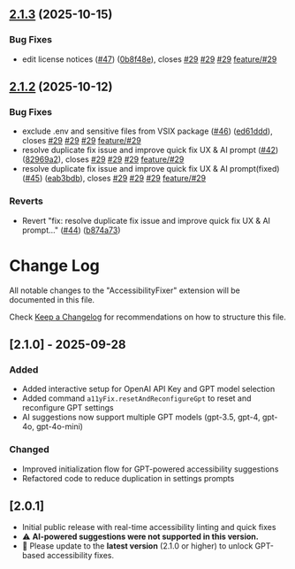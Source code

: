 ## [2.1.3](https://github.com/osdev-challenge/AccessibilityFixer/compare/v2.1.2...v2.1.3) (2025-10-15)


### Bug Fixes

* edit license notices ([#47](https://github.com/osdev-challenge/AccessibilityFixer/issues/47)) ([0b8f48e](https://github.com/osdev-challenge/AccessibilityFixer/commit/0b8f48eedfc72649f337c912cbd38b1b127f395f)), closes [#29](https://github.com/osdev-challenge/AccessibilityFixer/issues/29) [#29](https://github.com/osdev-challenge/AccessibilityFixer/issues/29) [#29](https://github.com/osdev-challenge/AccessibilityFixer/issues/29) [feature/#29](https://github.com/osdev-challenge/AccessibilityFixer/issues/29)

## [2.1.2](https://github.com/osdev-challenge/AccessibilityFixer/compare/v2.1.1...v2.1.2) (2025-10-12)


### Bug Fixes

* exclude .env and sensitive files from VSIX package ([#46](https://github.com/osdev-challenge/AccessibilityFixer/issues/46)) ([ed61ddd](https://github.com/osdev-challenge/AccessibilityFixer/commit/ed61ddd62ac6767da427600a7876fe2c95db74c1)), closes [#29](https://github.com/osdev-challenge/AccessibilityFixer/issues/29) [#29](https://github.com/osdev-challenge/AccessibilityFixer/issues/29) [#29](https://github.com/osdev-challenge/AccessibilityFixer/issues/29) [feature/#29](https://github.com/osdev-challenge/AccessibilityFixer/issues/29)
* resolve duplicate fix issue and improve quick fix UX & AI prompt ([#42](https://github.com/osdev-challenge/AccessibilityFixer/issues/42)) ([82969a2](https://github.com/osdev-challenge/AccessibilityFixer/commit/82969a28a9b04aa05a29e4ce21ea1fbc09ff4ad1)), closes [#29](https://github.com/osdev-challenge/AccessibilityFixer/issues/29) [#29](https://github.com/osdev-challenge/AccessibilityFixer/issues/29) [#29](https://github.com/osdev-challenge/AccessibilityFixer/issues/29) [feature/#29](https://github.com/osdev-challenge/AccessibilityFixer/issues/29)
* resolve duplicate fix issue and improve quick fix UX & AI prompt(fixed) ([#45](https://github.com/osdev-challenge/AccessibilityFixer/issues/45)) ([eab3bdb](https://github.com/osdev-challenge/AccessibilityFixer/commit/eab3bdb98520840ccd702368556683f423381358)), closes [#29](https://github.com/osdev-challenge/AccessibilityFixer/issues/29) [#29](https://github.com/osdev-challenge/AccessibilityFixer/issues/29) [#29](https://github.com/osdev-challenge/AccessibilityFixer/issues/29) [feature/#29](https://github.com/osdev-challenge/AccessibilityFixer/issues/29)


### Reverts

* Revert "fix: resolve duplicate fix issue and improve quick fix UX & AI prompt…" ([#44](https://github.com/osdev-challenge/AccessibilityFixer/issues/44)) ([b874a73](https://github.com/osdev-challenge/AccessibilityFixer/commit/b874a736ee30640adfa0079fe391c96cb197b201))

# Change Log

All notable changes to the "AccessibilityFixer" extension will be documented in this file.

Check [Keep a Changelog](http://keepachangelog.com/) for recommendations on how to structure this file.

## [2.1.0] - 2025-09-28

### Added

- Added interactive setup for OpenAI API Key and GPT model selection
- Added command `a11yFix.resetAndReconfigureGpt` to reset and reconfigure GPT settings
- AI suggestions now support multiple GPT models (gpt-3.5, gpt-4, gpt-4o, gpt-4o-mini)

### Changed

- Improved initialization flow for GPT-powered accessibility suggestions
- Refactored code to reduce duplication in settings prompts

## [2.0.1]

- Initial public release with real-time accessibility linting and quick fixes
- ⚠️ **AI-powered suggestions were not supported in this version.**
- 🔔 Please update to the **latest version** (2.1.0 or higher) to unlock GPT-based accessibility fixes.
